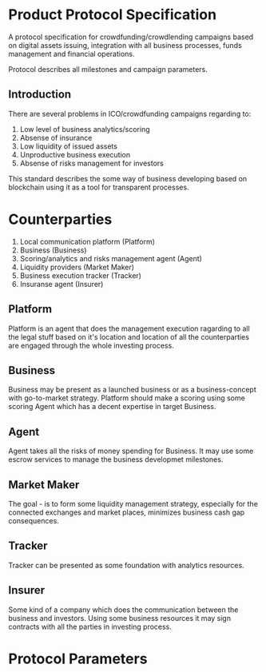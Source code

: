 # Product Protocol Specification
A protocol specification for crowdfunding/crowdlending campaigns based on digital assets issuing, integration with all business processes, funds management and financial operations.

Protocol describes all milestones and campaign parameters.


## Introduction

There are several problems in ICO/crowdfunding campaigns regarding to:

  1. Low level of business analytics/scoring
  2. Absense of insurance
  3. Low liquidity of issued assets
  4. Unproductive business execution 
  5. Absense of risks management for investors

This standard describes the some way of business developing based on blockchain using it as a tool for transparent processes. 

# Counterparties

  1. Local communication platform (Platform)
  2. Business (Business)
  3. Scoring/analytics and risks management agent (Agent)
  4. Liquidity providers (Market Maker)
  5. Business execution tracker (Tracker)
  6. Insuranse agent (Insurer)


## Platform

Platform is an agent that does the management execution ragarding to all the legal stuff based on it's location and location of all the counterparties are engaged through the whole investing process.


## Business

Business may be present as a launched business or as a business-concept with go-to-market strategy. Platform should make a scoring using some scoring Agent which has a decent expertise in target Business.


## Agent

Agent takes all the risks of money spending for Business. It may use some escrow services to manage the business developmet milestones.


## Market Maker

The goal - is to form some liquidity management strategy, especially for the connected exchanges and market places, minimizes business cash gap consequences.


## Tracker

Tracker can be presented as some foundation with analytics resources.


## Insurer

Some kind of a company which does the communication between the business and investors. Using some business resources it may sign contracts with all the parties in investing process.


# Protocol Parameters

